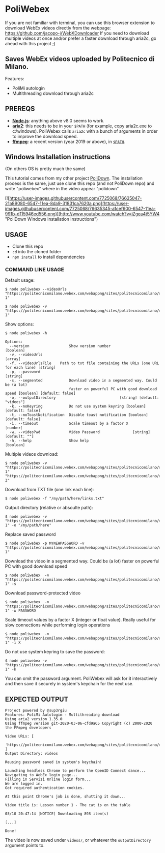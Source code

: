 # PoliWebex

If you are not familiar with terminal, you can use this browser extension to download WebEx videos directly from the webpage: https://github.com/jacopo-j/WebXDownloader
If you need to download multiple videos at once and/or prefer a faster download through aria2c, go ahead with this project ;)

## Saves WebEx videos uploaded by Politecnico di Milano.

Features:
 - PoliMi autologin
 - Multithreading download through aria2c


## PREREQS

* [**Node.js**](https://nodejs.org/it/download/): anything above v8.0 seems to work.
* [**aria2**](https://github.com/aria2/aria2/releases): this needs to be in your `$PATH` (for example, copy aria2c.exe to c:\windows). PoliWebex calls `aria2c` with a bunch of arguments in order to improve the download speed.
* [**ffmpeg**](https://www.ffmpeg.org/download.html): a recent version (year 2019 or above), in [`$PATH`](https://www.thewindowsclub.com/how-to-install-ffmpeg-on-windows-10).

## Windows Installation instructions
(On others OS is pretty much the same)

This tutorial comes from my other project [PoliDown](https://github.com/sup3rgiu/PoliDown). The installation process is the same, just use clone this repo (and not PoliDown repo) and write "poliwebex" where in the video appear "polidown"

[![https://user-images.githubusercontent.com/7725068/76635047-21a89080-6547-11ea-8da9-31831ca7620a.png](https://user-images.githubusercontent.com/7725068/76635345-a1cef600-6547-11ea-991b-d115946ed556.png)](http://www.youtube.com/watch?v=iZgea4t5YW4 "PoliDown Windows Installation Instructions")


## USAGE

* Clone this repo
* `cd` into the cloned folder
* `npm install` to install dependencies

### COMMAND LINE USAGE

Default usage:
```
$ node poliwebex --videoUrls "https://politecnicomilano.webex.com/webappng/sites/politecnicomilano/recording/play/VIDEO-1"

$ node poliwebex -v "https://politecnicomilano.webex.com/webappng/sites/politecnicomilano/recording/play/VIDEO-1"
```

Show options:
```
$ node poliwebex -h

Options:
  --version                  Show version number                       [boolean]
  -v, --videoUrls                                                        [array]
  -f, --videoUrlsFile    Path to txt file containing the URLs (one URL for each line) [string]
  -p, --password                                                        [string]
  -s, --segmented            Download video in a segmented way. Could be (a lot)
                             faster on powerful PC with good download speed [boolean] [default: false]
  -o, --outputDirectory                             [string] [default: "videos"]
  -k, --noKeyring            Do not use system keyring [boolean] [default: false]
  -t, --noToastNotification  Disable toast notification [boolean] [default: false]
  -i, --timeout              Scale timeout by a factor X                [number]
  -w, --videoPwd             Video Password               [string] [default: ""]
  -h, --help                 Show help                                 [boolean]
```

Multiple videos download:
```
$ node poliwebex -v "https://politecnicomilano.webex.com/webappng/sites/politecnicomilano/recording/play/VIDEO-1" "https://politecnicomilano.webex.com/webappng/sites/politecnicomilano/recording/play/VIDEO-2"
```

Download from TXT file (one link each line):
```
$ node poliwebex -f "/my/path/here/links.txt"
```

Output directory (relative or absoulte path):
```
$ node poliwebex -v "https://politecnicomilano.webex.com/webappng/sites/politecnicomilano/recording/play/VIDEO-1" -o "/my/path/here"
```

Replace saved password
```
$ node poliwebex -p MYNEWPASSWORD -v "https://politecnicomilano.webex.com/webappng/sites/politecnicomilano/recording/play/VIDEO-1"
```

Download the video in a segmented way. Could be (a lot) faster on powerful PC with good download speed
```
$ node poliwebex  -v "https://politecnicomilano.webex.com/webappng/sites/politecnicomilano/recording/play/VIDEO-1" -s
```

Download password-protected video
```
$ node poliwebex  -v "https://politecnicomilano.webex.com/webappng/sites/politecnicomilano/recording/play/VIDEO-1" -w PASSWORD
```

Scale timeout values by a factor X (integer or float value). Really useful for slow connections while performing login operations
```
$ node poliwebex  -v "https://politecnicomilano.webex.com/webappng/sites/politecnicomilano/recording/play/VIDEO-1" -i X
```

Do not use system keyring to save the password:
```
$ node poliwebex -v "https://politecnicomilano.webex.com/webappng/sites/politecnicomilano/recording/play/VIDEO-1" -k
```

You can omit the password argument. PoliWebex will ask for it interactively and then save it securely in system's keychain for the next use.

## EXPECTED OUTPUT

```
Project powered by @sup3rgiu
Features: PoliMi Autologin - Multithreading download
Using aria2 version 1.35.0
Using ffmpeg version git-2020-03-06-cfd9a65 Copyright (c) 2000-2020 the FFmpeg developers

Video URLs: [
  'https://politecnicomilano.webex.com/webappng/sites/politecnicomilano/recording/play/b569e996f56740a3bc9bfd2637713779'
]
Output Directory: videos

Reusing password saved in system's keychain!

Launching headless Chrome to perform the OpenID Connect dance...
Navigating to WebEx login page...
Filling in Servizi Online login form...
We are logged in.
Got required authentication cookies.

At this point Chrome's job is done, shutting it down...

Video title is: Lesson number 1 - The cat is on the table

03/10 20:47:14 [NOTICE] Downloading 898 item(s)

[...]

Done!
```

The video is now saved under `videos/`, or whatever the `outputDirectory` argument points to.
